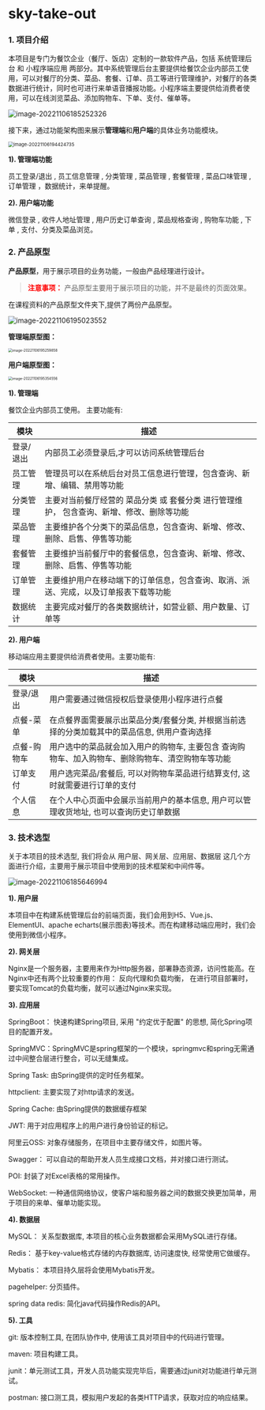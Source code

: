 # sky-take-out
### 1. 项目介绍

本项目是专门为餐饮企业（餐厅、饭店）定制的一款软件产品，包括 系统管理后台 和 小程序端应用 两部分。其中系统管理后台主要提供给餐饮企业内部员工使用，可以对餐厅的分类、菜品、套餐、订单、员工等进行管理维护，对餐厅的各类数据进行统计，同时也可进行来单语音播报功能。小程序端主要提供给消费者使用，可以在线浏览菜品、添加购物车、下单、支付、催单等。

![image-20221106185252326](assets/image-20221106185252326.png)



接下来，通过功能架构图来展示**管理端**和**用户端**的具体业务功能模块。

<img src="assets/image-20221106194424735.png" alt="image-20221106194424735" style="zoom: 67%;" />

**1). 管理端功能**

员工登录/退出 , 员工信息管理 , 分类管理 , 菜品管理 , 套餐管理 , 菜品口味管理 , 订单管理 ，数据统计，来单提醒。

**2). 用户端功能**

 微信登录 , 收件人地址管理 , 用户历史订单查询 , 菜品规格查询 , 购物车功能 , 下单 , 支付、分类及菜品浏览。



### 2. 产品原型

**产品原型**，用于展示项目的业务功能，一般由产品经理进行设计。

> **<font color='red'>注意事项：</font>** 产品原型主要用于展示项目的功能，并不是最终的页面效果。



在课程资料的产品原型文件夹下,提供了两份产品原型。

![image-20221106195023552](assets/image-20221106195023552.png) 

**管理端原型图：**

<img src="assets/image-20221106195259858.png" alt="image-20221106195259858" style="zoom:50%;" />

**用户端原型图：**

<img src="assets/image-20221106195354556.png" alt="image-20221106195354556" style="zoom:50%;" />

**1). 管理端**

餐饮企业内部员工使用。 主要功能有: 

| 模块      | 描述                                                         |
| --------- | ------------------------------------------------------------ |
| 登录/退出 | 内部员工必须登录后,才可以访问系统管理后台                    |
| 员工管理  | 管理员可以在系统后台对员工信息进行管理，包含查询、新增、编辑、禁用等功能 |
| 分类管理  | 主要对当前餐厅经营的 菜品分类 或 套餐分类 进行管理维护， 包含查询、新增、修改、删除等功能 |
| 菜品管理  | 主要维护各个分类下的菜品信息，包含查询、新增、修改、删除、启售、停售等功能 |
| 套餐管理  | 主要维护当前餐厅中的套餐信息，包含查询、新增、修改、删除、启售、停售等功能 |
| 订单管理  | 主要维护用户在移动端下的订单信息，包含查询、取消、派送、完成，以及订单报表下载等功能 |
| 数据统计  | 主要完成对餐厅的各类数据统计，如营业额、用户数量、订单等     |



**2). 用户端**

移动端应用主要提供给消费者使用。主要功能有:

| 模块        | 描述                                                         |
| ----------- | ------------------------------------------------------------ |
| 登录/退出   | 用户需要通过微信授权后登录使用小程序进行点餐                 |
| 点餐-菜单   | 在点餐界面需要展示出菜品分类/套餐分类, 并根据当前选择的分类加载其中的菜品信息, 供用户查询选择 |
| 点餐-购物车 | 用户选中的菜品就会加入用户的购物车, 主要包含 查询购物车、加入购物车、删除购物车、清空购物车等功能 |
| 订单支付    | 用户选完菜品/套餐后, 可以对购物车菜品进行结算支付, 这时就需要进行订单的支付 |
| 个人信息    | 在个人中心页面中会展示当前用户的基本信息, 用户可以管理收货地址, 也可以查询历史订单数据 |



### 3. 技术选型

关于本项目的技术选型, 我们将会从 用户层、网关层、应用层、数据层 这几个方面进行介绍，主要用于展示项目中使用到的技术框架和中间件等。

![image-20221106185646994](assets/image-20221106185646994.png)



**1). 用户层**

本项目中在构建系统管理后台的前端页面，我们会用到H5、Vue.js、ElementUI、apache echarts(展示图表)等技术。而在构建移动端应用时，我们会使用到微信小程序。



**2). 网关层**

Nginx是一个服务器，主要用来作为Http服务器，部署静态资源，访问性能高。在Nginx中还有两个比较重要的作用： 反向代理和负载均衡， 在进行项目部署时，要实现Tomcat的负载均衡，就可以通过Nginx来实现。



**3). 应用层**

SpringBoot： 快速构建Spring项目, 采用 "约定优于配置" 的思想, 简化Spring项目的配置开发。

SpringMVC：SpringMVC是spring框架的一个模块，springmvc和spring无需通过中间整合层进行整合，可以无缝集成。

Spring Task:  由Spring提供的定时任务框架。

httpclient:  主要实现了对http请求的发送。

Spring Cache:  由Spring提供的数据缓存框架

JWT:  用于对应用程序上的用户进行身份验证的标记。

阿里云OSS:  对象存储服务，在项目中主要存储文件，如图片等。

Swagger： 可以自动的帮助开发人员生成接口文档，并对接口进行测试。

POI:  封装了对Excel表格的常用操作。

WebSocket: 一种通信网络协议，使客户端和服务器之间的数据交换更加简单，用于项目的来单、催单功能实现。



**4). 数据层**

MySQL： 关系型数据库, 本项目的核心业务数据都会采用MySQL进行存储。

Redis： 基于key-value格式存储的内存数据库, 访问速度快, 经常使用它做缓存。

Mybatis： 本项目持久层将会使用Mybatis开发。

pagehelper:  分页插件。

spring data redis:  简化java代码操作Redis的API。



**5). 工具**

git: 版本控制工具, 在团队协作中, 使用该工具对项目中的代码进行管理。

maven: 项目构建工具。

junit：单元测试工具，开发人员功能实现完毕后，需要通过junit对功能进行单元测试。

postman:  接口测工具，模拟用户发起的各类HTTP请求，获取对应的响应结果。